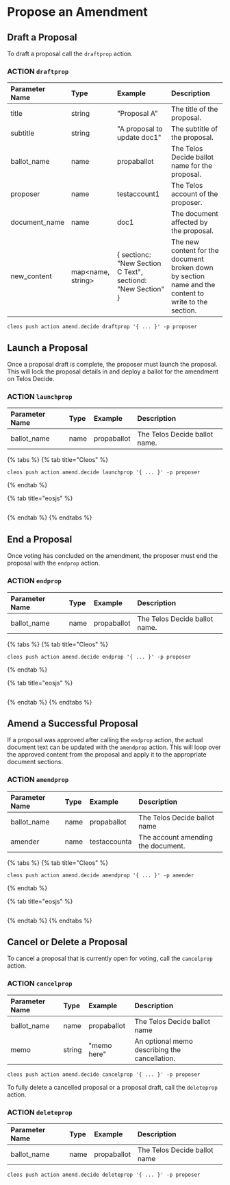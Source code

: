 # Propose an Amendment

## Draft a Proposal

To draft a proposal call the `draftprop` action.

### ACTION `draftprop`

| Parameter Name | Type | Example | Description |
| :--- | :--- | :--- | :--- |
| title | string | "Proposal A" | The title of the proposal. |
| subtitle | string | "A proposal to update doc1" | The subtitle of the proposal. |
| ballot\_name | name | propaballot | The Telos Decide ballot name for the proposal. |
| proposer | name | testaccount1 | The Telos account of the proposer. |
| document\_name | name | doc1 | The document affected by the proposal. |
| new\_content | map&lt;name, string&gt; | { sectionc: "New Section C Text", sectiond: "New Section" } | The new content for the document broken down by section name and the content to write to the section. |

```text
cleos push action amend.decide draftprop '{ ... }' -p proposer
```

## Launch a Proposal

Once a proposal draft is complete, the proposer must launch the proposal. This will lock the proposal details in and deploy a ballot for the amendment on Telos Decide.

### ACTION `launchprop`

| Parameter Name | Type | Example | Description |
| :--- | :--- | :--- | :--- |
| ballot\_name | name | propaballot | The Telos Decide ballot name. |

{% tabs %}
{% tab title="Cleos" %}
```text
cleos push action amend.decide launchprop '{ ... }' -p proposer
```
{% endtab %}

{% tab title="eosjs" %}
```text

```
{% endtab %}
{% endtabs %}

## End a Proposal

Once voting has concluded on the amendment, the proposer must end the proposal with the `endprop` action.

### ACTION `endprop`

| Parameter Name | Type | Example | Description |
| :--- | :--- | :--- | :--- |
| ballot\_name | name | propaballot | The Telos Decide ballot name. |

{% tabs %}
{% tab title="Cleos" %}
```text
cleos push action amend.decide endprop '{ ... }' -p proposer
```
{% endtab %}

{% tab title="eosjs" %}
```text

```
{% endtab %}
{% endtabs %}

## Amend a Successful Proposal

If a proposal was approved after calling the `endprop` action, the actual document text can be updated with the `amendprop` action. This will loop over the approved content from the proposal and apply it to the appropriate document sections.

### ACTION `amendprop`

| Parameter Name | Type | Example | Description |
| :--- | :--- | :--- | :--- |
| ballot\_name | name | propaballot | The Telos Decide ballot name |
| amender | name | testaccounta | The account amending the document. |

{% tabs %}
{% tab title="Cleos" %}
```text
cleos push action amend.decide amendprop '{ ... }' -p amender
```
{% endtab %}

{% tab title="eosjs" %}
```text

```
{% endtab %}
{% endtabs %}

## Cancel or Delete a Proposal

To cancel a proposal that is currently open for voting, call the `cancelprop` action.

### ACTION `cancelprop`

| Parameter Name | Type | Example | Description |
| :--- | :--- | :--- | :--- |
| ballot\_name | name | propaballot | The Telos Decide ballot name |
| memo | string | "memo here" | An optional memo describing the cancellation. |

```text
cleos push action amend.decide cancelprop '{ ... }' -p proposer
```

To fully delete a cancelled proposal or a proposal draft, call the `deleteprop` action.

### ACTION `deleteprop`

| Parameter Name | Type | Example | Description |
| :--- | :--- | :--- | :--- |
| ballot\_name | name | propaballot | The Telos Decide ballot name |

```text
cleos push action amend.decide deleteprop '{ ... }' -p proposer
```

